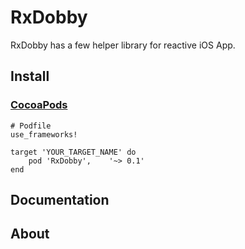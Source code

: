 # RxDobby

RxDobby has a few helper library for reactive iOS App.

## Install

### [CocoaPods](https://guides.cocoapods.org/using/using-cocoapods.html)

```
# Podfile
use_frameworks!

target 'YOUR_TARGET_NAME' do
    pod 'RxDobby',    '~> 0.1'
end
```

## Documentation

## About


